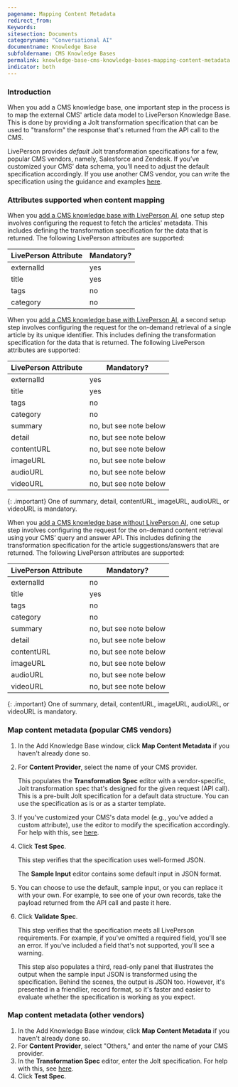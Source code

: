 ```yaml
---
pagename: Mapping Content Metadata
redirect_from:
Keywords:
sitesection: Documents
categoryname: "Conversational AI"
documentname: Knowledge Base
subfoldername: CMS Knowledge Bases
permalink: knowledge-base-cms-knowledge-bases-mapping-content-metadata.html
indicator: both
---
```


### Introduction

When you add a CMS knowledge base, one important step in the process is to map the external CMS' article data model to LivePerson Knowledge Base. This is done by providing a Jolt transformation specification that can be used to "transform" the response that's returned from the API call to the CMS.

LivePerson provides *default* Jolt transformation specifications for a few, popular CMS vendors, namely, Salesforce and Zendesk. If you’ve customized your CMS’ data schema, you’ll need to adjust the default specification accordingly. If you use another CMS vendor, you can write the specification using the guidance and examples [here](knowledge-base-cms-knowledge-bases-writing-a-jolt-specification.html).

### Attributes supported when content mapping

When you [add a CMS knowledge base with LivePerson AI](knowledge-base-cms-knowledge-bases-cms-kbs-with-liveperson-ai.html#add-a-cms-kb-with-liveperson-ai), one setup step involves configuring the request to fetch the articles' metadata. This includes defining the transformation specification for the data that is returned. The following LivePerson attributes are supported:

| LivePerson Attribute | Mandatory? |
| --- | --- |
| externalId | yes |
| title | yes |
| tags | no |
| category | no |

When you [add a CMS knowledge base with LivePerson AI](knowledge-base-cms-knowledge-bases-cms-kbs-with-liveperson-ai.html#add-a-cms-kb-with-liveperson-ai), a second setup step involves configuring the request for the on-demand retrieval of a single article by its unique identifier. This includes defining the transformation specification for the data that is returned. The following LivePerson attributes are supported:

| LivePerson Attribute | Mandatory? |
| --- | --- |
| externalId | yes |
| title | yes |
| tags | no |
| category | no |
| summary | no, but see note below |
| detail | no, but see note below |
| contentURL | no, but see note below |
| imageURL | no, but see note below |
| audioURL | no, but see note below |
| videoURL | no, but see note below |

{: .important}
One of summary, detail, contentURL, imageURL, audioURL, or videoURL is mandatory.

When you [add a CMS knowledge base without LivePerson AI](knowledge-base-cms-knowledge-bases-cms-kbs-without-liveperson-ai.html#add-a-cms-kb-without-liveperson-ai), one setup step involves configuring the request for the on-demand content retrieval using your CMS’ query and answer API. This includes defining the transformation specification for the article suggestions/answers that are returned. The following LivePerson attributes are supported:

| LivePerson Attribute | Mandatory? |
| --- | --- |
| externalId | no |
| title | yes |
| tags | no |
| category | no |
| summary | no, but see note below |
| detail | no, but see note below |
| contentURL | no, but see note below |
| imageURL | no, but see note below |
| audioURL | no, but see note below |
| videoURL | no, but see note below |

{: .important}
One of summary, detail, contentURL, imageURL, audioURL, or videoURL is mandatory.

### Map content metadata (popular CMS vendors)

1. In the Add Knowledge Base window, click **Map Content Metadata** if you haven't already done so. 
2. For **Content Provider**, select the name of your CMS provider.
    
    This populates the **Transformation Spec** editor with a vendor-specific, Jolt transformation spec that's designed for the given request (API call). This is a pre-built Jolt specification for a default data structure. You can use the specification as is or as a starter template.

3. If you've customized your CMS's data model (e.g., you've added a custom attribute), use the editor to modify the specification accordingly. For help with this, see [here](knowledge-base-cms-knowledge-bases-writing-a-jolt-specification.html).

4. Click **Test Spec**.

    This step verifies that the specification uses well-formed JSON.

    The **Sample Input** editor contains some default input in JSON format.

5. You can choose to use the default, sample input, or you can replace it with your own. For example, to see one of your own records, take the payload returned from the API call and paste it here.

6. Click **Validate Spec**.
    
    This step verifies that the specification meets all LivePerson requirements. For example, if you've omitted a required field, you'll see an error. If you've included a field that's not supported, you'll see a warning.

    This step also populates a third, read-only panel that illustrates the output when the sample input JSON is transformed using the specification. Behind the scenes, the output is JSON too. However, it's presented in a friendlier, record format, so it's faster and easier to evaluate whether the specification is working as you expect.

### Map content metadata (other vendors)

1. In the Add Knowledge Base window, click **Map Content Metadata** if you haven't already done so. 
2. For **Content Provider**, select "Others," and enter the name of your CMS provider.
3. In the **Transformation Spec** editor, enter the Jolt specification. For help with this, see [here](knowledge-base-cms-knowledge-bases-writing-a-jolt-specification.html).
4. Click **Test Spec**.


